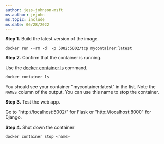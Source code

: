 ```yaml
---
author: jess-johnson-msft
ms.author: jejohn
ms.topic: include
ms.date: 06/28/2022
---
```


**Step 1.** Build the latest version of the image.

```Docker
docker run --rm -d  -p 5002:5002/tcp mycontainer:latest  
```

**Step 2.** Confirm that the container is running.

Use the [docker container ls](https://docs.docker.com/engine/reference/commandline/container_ls/) command.

```Docker
docker container ls
```

You should see your container "mycontainer:latest" in the list. Note the `NAMES` column of the output. You can use this name to stop the container.

**Step 3.** Test the web app.

Go to "http://localhost:5002/" for Flask or "http://localhost:8000" for Django.

**Step 4.** Shut down the container

```Docker
docker container stop <name>
```
